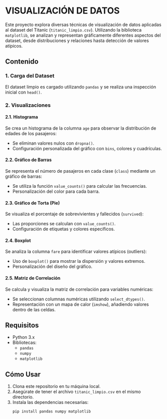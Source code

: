 # VISUALIZACIÓN DE DATOS

Este proyecto explora diversas técnicas de visualización de datos aplicadas al dataset del Titanic (`titanic_limpio.csv`). Utilizando la biblioteca `matplotlib`, se analizan y representan gráficamente diferentes aspectos del dataset, desde distribuciones y relaciones hasta detección de valores atípicos.

## Contenido

### 1. **Carga del Dataset**
El dataset limpio es cargado utilizando `pandas` y se realiza una inspección inicial con `head()`.

### 2. **Visualizaciones**

#### 2.1. Histograma
Se crea un histograma de la columna `age` para observar la distribución de edades de los pasajeros:
- Se eliminan valores nulos con `dropna()`.
- Configuración personalizada del gráfico con `bins`, colores y cuadrículas.

#### 2.2. Gráfico de Barras
Se representa el número de pasajeros en cada clase (`class`) mediante un gráfico de barras:
- Se utiliza la función `value_counts()` para calcular las frecuencias.
- Personalización del color para cada barra.

#### 2.3. Gráfico de Torta (Pie)
Se visualiza el porcentaje de sobrevivientes y fallecidos (`survived`):
- Las proporciones se calculan con `value_counts()`.
- Configuración de etiquetas y colores específicos.

#### 2.4. Boxplot
Se analiza la columna `fare` para identificar valores atípicos (outliers):
- Uso de `boxplot()` para mostrar la dispersión y valores extremos.
- Personalización del diseño del gráfico.

#### 2.5. Matriz de Correlación
Se calcula y visualiza la matriz de correlación para variables numéricas:
- Se seleccionan columnas numéricas utilizando `select_dtypes()`.
- Representación con un mapa de calor (`imshow`), añadiendo valores dentro de las celdas.

## Requisitos

- Python 3.x
- Bibliotecas:
  - `pandas`
  - `numpy`
  - `matplotlib`

## Cómo Usar

1. Clona este repositorio en tu máquina local.
2. Asegúrate de tener el archivo `titanic_limpio.csv` en el mismo directorio.
3. Instala las dependencias necesarias:
   ```bash
   pip install pandas numpy matplotlib
